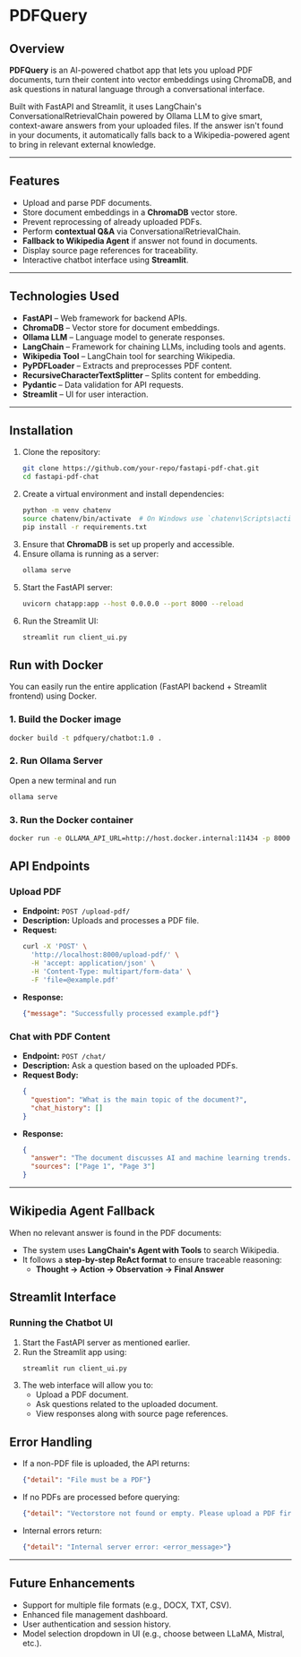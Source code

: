 # PDFQuery

## Overview

**PDFQuery** is an AI-powered chatbot app that lets you upload PDF documents, turn their content into vector embeddings using ChromaDB, and ask questions in natural language through a conversational interface.

Built with FastAPI and Streamlit, it uses LangChain's ConversationalRetrievalChain powered by Ollama LLM to give smart, context-aware answers from your uploaded files. If the answer isn't found in your documents, it automatically falls back to a Wikipedia-powered agent to bring in relevant external knowledge.

---


## Features

- Upload and parse PDF documents.
- Store document embeddings in a **ChromaDB** vector store.
- Prevent reprocessing of already uploaded PDFs.
- Perform **contextual Q&A** via ConversationalRetrievalChain.
- **Fallback to Wikipedia Agent** if answer not found in documents.
- Display source page references for traceability.
- Interactive chatbot interface using **Streamlit**.

---

## Technologies Used

- **FastAPI** – Web framework for backend APIs.
- **ChromaDB** – Vector store for document embeddings.
- **Ollama LLM** – Language model to generate responses.
- **LangChain** – Framework for chaining LLMs, including tools and agents.
- **Wikipedia Tool** – LangChain tool for searching Wikipedia.
- **PyPDFLoader** – Extracts and preprocesses PDF content.
- **RecursiveCharacterTextSplitter** – Splits content for embedding.
- **Pydantic** – Data validation for API requests.
- **Streamlit** – UI for user interaction.

---

## Installation
1. Clone the repository:
   ```bash
   git clone https://github.com/your-repo/fastapi-pdf-chat.git
   cd fastapi-pdf-chat
   ```
2. Create a virtual environment and install dependencies:
   ```bash
   python -m venv chatenv
   source chatenv/bin/activate  # On Windows use `chatenv\Scripts\activate`
   pip install -r requirements.txt
   ```
3. Ensure that **ChromaDB** is set up properly and accessible.
4. Ensure ollama is running as a server:
   ```bash
   ollama serve
   ```
5. Start the FastAPI server:
   ```bash
   uvicorn chatapp:app --host 0.0.0.0 --port 8000 --reload
   ```
6. Run the Streamlit UI:
   ```bash
   streamlit run client_ui.py
   ```

## Run with Docker

You can easily run the entire application (FastAPI backend + Streamlit frontend) using Docker.

### 1. Build the Docker image

```bash
docker build -t pdfquery/chatbot:1.0 .
```

### 2. Run Ollama Server

Open a new terminal and run
```bash
ollama serve
```

### 3. Run the Docker container

```bash
docker run -e OLLAMA_API_URL=http://host.docker.internal:11434 -p 8000:8000 -p 8501:8501 pdfquery/chatbot:1.0
```

## API Endpoints
### Upload PDF
- **Endpoint:** `POST /upload-pdf/`
- **Description:** Uploads and processes a PDF file.
- **Request:**
  ```bash
  curl -X 'POST' \
    'http://localhost:8000/upload-pdf/' \
    -H 'accept: application/json' \
    -H 'Content-Type: multipart/form-data' \
    -F 'file=@example.pdf'
  ```
- **Response:**
  ```json
  {"message": "Successfully processed example.pdf"}
  ```

### Chat with PDF Content
- **Endpoint:** `POST /chat/`
- **Description:** Ask a question based on the uploaded PDFs.
- **Request Body:**
  ```json
  {
    "question": "What is the main topic of the document?",
    "chat_history": []
  }
  ```
- **Response:**
  ```json
  {
    "answer": "The document discusses AI and machine learning trends.",
    "sources": ["Page 1", "Page 3"]
  }
  ```

---

## Wikipedia Agent Fallback

When no relevant answer is found in the PDF documents:

- The system uses **LangChain's Agent with Tools** to search Wikipedia.
- It follows a **step-by-step ReAct format** to ensure traceable reasoning:
  - **Thought → Action → Observation → Final Answer**

## Streamlit Interface
### Running the Chatbot UI
1. Start the FastAPI server as mentioned earlier.
2. Run the Streamlit app using:
   ```bash
   streamlit run client_ui.py
   ```
3. The web interface will allow you to:
   - Upload a PDF document.
   - Ask questions related to the uploaded document.
   - View responses along with source page references.

## Error Handling
- If a non-PDF file is uploaded, the API returns:
  ```json
  {"detail": "File must be a PDF"}
  ```
- If no PDFs are processed before querying:
  ```json
  {"detail": "Vectorstore not found or empty. Please upload a PDF first."}
  ```
- Internal errors return:
  ```json
  {"detail": "Internal server error: <error_message>"}
  ```
---

## Future Enhancements

- Support for multiple file formats (e.g., DOCX, TXT, CSV).
- Enhanced file management dashboard.
- User authentication and session history.
- Model selection dropdown in UI (e.g., choose between LLaMA, Mistral, etc.).

